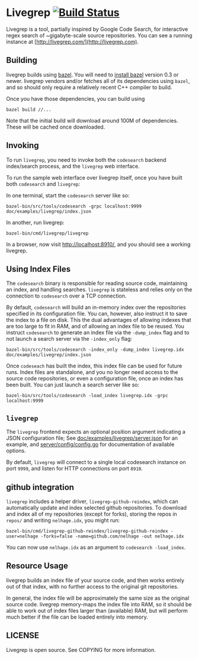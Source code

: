 Livegrep [![Build Status](https://travis-ci.org/livegrep/livegrep.svg?branch=master)](https://travis-ci.org/livegrep/livegrep)
========

Livegrep is a tool, partially inspired by Google Code Search, for
interactive regex search of ~gigabyte-scale source repositories. You
can see a running instance at
[http://livegrep.com/](http://livegrep.com).

Building
--------

livegrep builds using [bazel][bazel]. You will need to
[install bazel][bazel-install] version 0.3 or newer. livegrep vendors
and/or fetches all of its dependencies using `bazel`, and so should
only require a relatively recent C++ compiler to build.

Once you have those dependencies, you can build using

    bazel build //...

Note that the initial build will download around 100M of
dependencies. These will be cached once downloaded.

[bazel]: http://www.bazel.io/
[bazel-install]: http://www.bazel.io/docs/install.html

Invoking
--------

To run `livegrep`, you need to invoke both the `codesearch` backend
index/search process, and the `livegrep` web interface.

To run the sample web interface over livegrep itself, once you have
built both `codesearch` and `livegrep`:

In one terminal, start the `codesearch` server like so:

    bazel-bin/src/tools/codesearch -grpc localhost:9999 doc/examples/livegrep/index.json

In another, run livegrep:

    bazel-bin/cmd/livegrep/livegrep

In a browser, now visit
[http://localhost:8910/](http://localhost:8910/), and you should see a
working livegrep.

## Using Index Files

The `codesearch` binary is responsible for reading source code,
maintaining an index, and handling searches. `livegrep` is stateless
and relies only on the connection to `codesearch` over a TCP
connection.

By default, `codesearch` will build an in-memory index over the
repositories specified in its configuration file. You can, however,
also instruct it to save the index to a file on disk. This the dual
advantages of allowing indexes that are too large to fit in RAM, and
of allowing an index file to be reused. You instruct `codesearch` to
generate an index file via the `-dump_index` flag and to not launch
a search server via the `-index_only` flag:

    bazel-bin/src/tools/codesearch -index_only -dump_index livegrep.idx doc/examples/livegrep/index.json

Once `codeseach` has built the index, this index file can be used for
future runs. Index files are standalone, and you no longer need access
to the source code repositories, or even a configuration file, once an
index has been built. You can just launch a search server like so:

    bazel-bin/src/tools/codesearch -load_index livegrep.idx -grpc localhost:9999

## `livegrep`

The `livegrep` frontend expects an optional position argument
indicating a JSON configuration file; See
[doc/examples/livegrep/server.json][server.json] for an example, and
[server/config/config.go][config.go] for documentation of available
options.

By default, `livegrep` will connect to a single local codesearch
instance on port `9999`, and listen for HTTP connections on port
`8910`.

[server.json]: https://github.com/livegrep/livegrep/blob/master/doc/examples/livegrep/server.json
[config.go]: https://github.com/livegrep/livegrep/blob/master/server/config/config.go

## github integration

`livegrep` includes a helper driver, `livegrep-github-reindex`, which
can automatically update and index selected github repositories. To
download and index all of my repositories (except for forks), storing
the repos in `repos/` and writing `nelhage.idx`, you might run:

    bazel-bin/cmd/livegrep-github-reindex/livegrep-github-reindex -user=nelhage -forks=false -name=github.com/nelhage -out nelhage.idx

You can now use `nelhage.idx` as an argument to `codesearch
-load_index`.

Resource Usage
--------------

livegrep builds an index file of your source code, and then works
entirely out of that index, with no further access to the original git
repositories.

In general, the index file will be approximately the same size as the
original source code. livegrep memory-maps the index file into RAM, so
it should be able to work out of index files larger than (available)
RAM, but will perform much better if the file can be loaded entirely
into memory.


LICENSE
-------

Livegrep is open source. See COPYING for more information.
